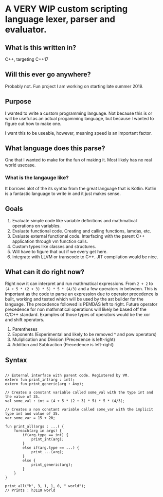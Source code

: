 # A VERY WIP custom scripting language lexer, parser and evaluator.
## What is this written in?
C++, targeting C++17
## Will this ever go anywhere?
Probably not. Fun project I am working on starting late summer 2019.
## Purpose
I wanted to write a custom programming language. Not because this is or will be useful as an actual progamming language, but because I wanted to figure out how to make one.

I want this to be useable, however, meaning speed is an important factor.

## What language does this parse?
One that I wanted to make for the fun of making it.  Most likely has no real world usecase.
### What is the langauge like?
It borrows alot of the its syntax from the great language that is Kotlin. Kotlin is a fantastic language to write in and it just makes sense. 
## Goals
1. Evaluate simple code like variable definitions and mathmatical operations on variables.
2. Evaluate functional code. Creating and calling functions, lamdas, etc.
3. Evaluate external functional code. Interfacing with the parent C++ application through vm function calls. 
4. Custom types like classes and structures.
5. Will have to figure that out if we every get here.
6. Integrate with LLVM or transcode to C++. JIT compilation would be nice.

## What can it do right now?
Right now it can interpret and run mathmatical expressions. From `2 + 2` to `(4 + 5 * (2 + 3) * 5) * 5 * (4/3)` and a few operators in between.
This is important as the code to parse an expression due to operator precedence is built, working and tested which will be used by the ast builder for the language.
The precedence followed is PEMDAS left to right. Future operator precedence for non mathmatical operations will likely be based off the C/C++ standard. Examples of those types of operators would be the xor and shift operators.
1. Parentheses
2. Exponents (Experimental and likely to be removed ^ and pow operators)
3. Muliplication and Division (Precedence is left-right)
4. Addition and Subtraction (Precedence is left-right)


## Syntax
```

// External interface with parent code. Registered by VM.
extern fun print_int(arg : int);
extern fun print_generic(arg : Any);

// Creates a constant variable called some_val with the type int and the value of 35.
val some_val : int = (4 + 5 * (2 + 3) * 5) * 5 * (4/3);

// Creates a non constant variable called some_var with the implicit type int and value of 35.
var some_var = 15 + 20;

fun print_all(args : ...) {
    foreach(arg in args) {
        if(arg.type == int) {
            print_int(arg);
        }
        else if(arg.type == ...) {
            print_...(arg);
        }
        else {
            print_generic(arg);
        }
    }
}

print_all("h", 3, 1, 1, 0, " world");
// Prints : h3110 world

```